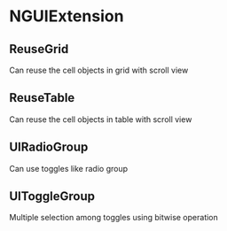 # NGUIExtension

## ReuseGrid
Can reuse the cell objects in grid with scroll view

## ReuseTable
Can reuse the cell objects in table with scroll view

## UIRadioGroup
Can use toggles like radio group

## UIToggleGroup
Multiple selection among toggles using bitwise operation
